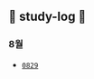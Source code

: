 ## 📅 study-log 📅 
### 8월
  - [`0829`](https://github.com/soooving/study-log/blob/main/log/08/0829.md)

